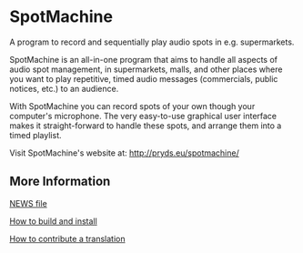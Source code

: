 SpotMachine
===========

A program to record and sequentially play audio spots in e.g. supermarkets.

SpotMachine is an all-in-one program that aims to handle all aspects of audio
spot management, in supermarkets, malls, and other places where you want to play
repetitive, timed audio messages (commercials, public notices, etc.) to an
audience.

With SpotMachine you can record spots of your own though your computer's
microphone. The very easy-to-use graphical user interface makes it straight-forward
to handle these spots, and arrange them into a timed playlist.

Visit SpotMachine's website at:
http://pryds.eu/spotmachine/

More Information
----------------

[NEWS file](http://github.com/pryds/spotmachine/blob/master/src/NEWS)

[How to build and install](http://github.com/pryds/spotmachine/blob/master/src/INSTALL)

[How to contribute a translation](http://github.com/pryds/spotmachine/blob/master/src/po/README)

